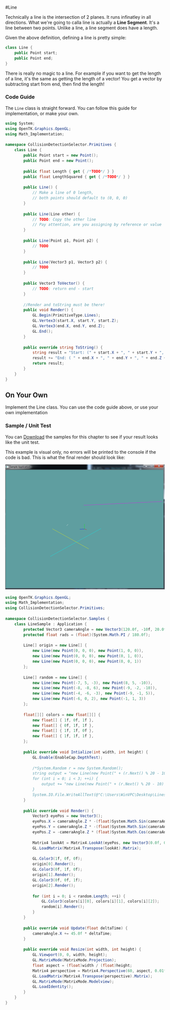 #Line

Technically a line is the intersection of 2 planes. It runs infinatley in all directions. What we're going to calla  line is actually a __Line Segment__. It's a line between two points. Unlike a line, a line segment does have a length.

Given the above definition, defining a line is pretty simple:

```cs
class Line {
    public Point start;
    public Point end;
}
```

There is really no magic to a line. For example if you want to get the length of a line, it's the same as getting the length of a vector! You get a vector by subtracting start from end, then find the length!

### Code Guide

The ```Line``` class is straight forward. You can follow this guide for implementation, or make your own.

```cs
using System;
using OpenTK.Graphics.OpenGL;
using Math_Implementation;

namespace CollisionDetectionSelector.Primitives {
    class Line {
        public Point start = new Point();
        public Point end = new Point();

        public float Length { get { /*TODO*/ } }
        public float LengthSquared { get { /*TODO*/ } }

        public Line() {
            // Make a line of 0 length,
            // both points should default to (0, 0, 0)
        }

        public Line(Line other) {
            // TODO: Copy the other line
            // Pay attention, are you assigning by reference or value
        }

        public Line(Point p1, Point p2) {
            // TODO
        }

        public Line(Vector3 p1, Vector3 p2) {
            // TODO
        }

        public Vector3 ToVector() {
            // TODO: return end - start
        }
        
        //Render and toString must be there!
        public void Render() {
            GL.Begin(PrimitiveType.Lines);
            GL.Vertex3(start.X, start.Y, start.Z);
            GL.Vertex3(end.X, end.Y, end.Z);
            GL.End();
        }

        public override string ToString() {
            string result = "Start: (" + start.X + ", " + start.Y + ", " + start.Z + "), ";
            result += "End: ( " + end.X + ", " + end.Y + ", " + end.Z + ")";
            return result;
        }
    }
}
```


## On Your Own

Implement the Line class. You can use the code guide above, or use your own implementation

### Sample / Unit Test

You can [Download](../Samples/CollisionLine.rar) the samples for this chapter to see if your result looks like the unit test.

This example is visual only, no errors will be printed to the console if the code is bad. This is what the final render should look like:

![SAMPLE](lines_sample_01.png)

```cs
using OpenTK.Graphics.OpenGL;
using Math_Implementation;
using CollisionDetectionSelector.Primitives;

namespace CollisionDetectionSelector.Samples {
    class LineSample : Application {
        protected Vector3 cameraAngle = new Vector3(120.0f, -10f, 20.0f);
        protected float rads = (float)(System.Math.PI / 180.0f);

        Line[] origin = new Line[] {
            new Line(new Point(0, 0, 0), new Point(1, 0, 0)),
            new Line(new Point(0, 0, 0), new Point(0, 1, 0)),
            new Line(new Point(0, 0, 0), new Point(0, 0, 1))
        };

        Line[] random = new Line[] {
            new Line(new Point(-7, 5, -3), new Point(8, 5, -10)),
            new Line(new Point(-8, -8, 6), new Point(-9, -2, -10)),
            new Line(new Point(-4, -6, -3), new Point(-9, -1, 5)),
            new Line(new Point(-6, 0, 2), new Point(-1, 1, 3))
        };

        float[][] colors = new float[][] {
            new float[] { 1f, 0f, 1f },
            new float[] { 0f, 1f, 1f },
            new float[] { 1f, 1f, 0f },
            new float[] { 1f, 1f, 1f },
        };

        public override void Intialize(int width, int height) {
            GL.Enable(EnableCap.DepthTest);

            /*System.Random r = new System.Random();
            string output = "new Line(new Point(" + (r.Next() % 20 - 10) + ", " + (r.Next() % 20 - 10) + ", " + (r.Next() % 20 - 10) + "), new Point(" + (r.Next() % 20 - 10) + ", " + (r.Next() % 20 - 10) + ", " + (r.Next() % 20 - 10) + ")),\n";
            for (int i = 0; i < 3; ++i) {
                output += "new Line(new Point(" + (r.Next() % 20 - 10) + ", " + (r.Next() % 20 - 10) + ", " + (r.Next() % 20 - 10) + "), new Point(" + (r.Next() % 20 - 10) + ", " + (r.Next() % 20 - 10) + ", " + (r.Next() % 20 - 10) + ")),\n";
            }
            System.IO.File.WriteAllText(@"C:\Users\WinVPC\Desktop\Lines.txt", output);*/
        }

        public override void Render() {
            Vector3 eyePos = new Vector3();
            eyePos.X = cameraAngle.Z * -(float)System.Math.Sin(cameraAngle.X * rads * (float)System.Math.Cos(cameraAngle.Y * rads));
            eyePos.Y = cameraAngle.Z * -(float)System.Math.Sin(cameraAngle.Y * rads);
            eyePos.Z = -cameraAngle.Z * (float)System.Math.Cos(cameraAngle.X * rads * (float)System.Math.Cos(cameraAngle.Y * rads));

            Matrix4 lookAt = Matrix4.LookAt(eyePos, new Vector3(0.0f, 0.0f, 0.0f), new Vector3(0.0f, 1.0f, 0.0f));
            GL.LoadMatrix(Matrix4.Transpose(lookAt).Matrix);

            GL.Color3(1f, 0f, 0f);
            origin[0].Render();
            GL.Color3(0f, 1f, 0f);
            origin[1].Render();
            GL.Color3(0f, 0f, 1f);
            origin[2].Render();

            for (int i = 0; i < random.Length; ++i) {
                GL.Color3(colors[i][0], colors[i][1], colors[i][2]);
                random[i].Render();
            }
        }

        public override void Update(float deltaTime) {
            cameraAngle.X += 45.0f * deltaTime;
        }

        public override void Resize(int width, int height) {
            GL.Viewport(0, 0, width, height);
            GL.MatrixMode(MatrixMode.Projection);
            float aspect = (float)width / (float)height;
            Matrix4 perspective = Matrix4.Perspective(60, aspect, 0.01f, 1000.0f);
            GL.LoadMatrix(Matrix4.Transpose(perspective).Matrix);
            GL.MatrixMode(MatrixMode.Modelview);
            GL.LoadIdentity();
        }
    }
}
```